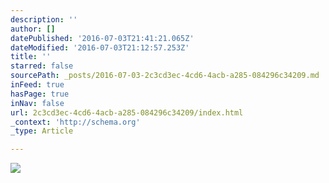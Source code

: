 ```yaml
---
description: ''
author: []
datePublished: '2016-07-03T21:41:21.065Z'
dateModified: '2016-07-03T21:12:57.253Z'
title: ''
starred: false
sourcePath: _posts/2016-07-03-2c3cd3ec-4cd6-4acb-a285-084296c34209.md
inFeed: true
hasPage: true
inNav: false
url: 2c3cd3ec-4cd6-4acb-a285-084296c34209/index.html
_context: 'http://schema.org'
_type: Article

---
```

![](https://the-grid-user-content.s3-us-west-2.amazonaws.com/c12d9150-a014-410d-9476-5dbb99fec56b.jpg)